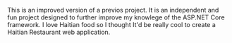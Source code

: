This is an improved version of a previos project. It is an independent and fun project designed to further improve my knowlege of the ASP.NET Core framework. I love Haitian food so I thought It'd be really cool to create a Haitian Restaurant web application.
